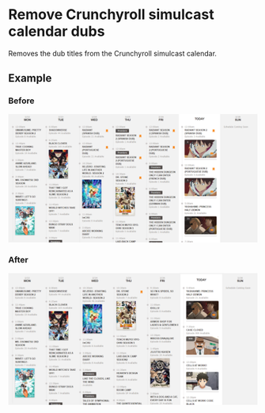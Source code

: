# Remove Crunchyroll simulcast calendar dubs
Removes the dub titles from the Crunchyroll simulcast calendar.

## Example
### Before
![before](images/before.png)

### After
![after](images/after.png)